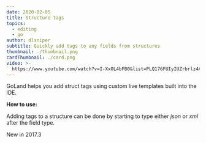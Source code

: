 ```yaml
---
date: 2020-02-05
title: Structure tags
topics:
  - editing
  - go
author: dlsniper
subtitle: Quickly add tags to any fields from structures
thumbnail: ./thumbnail.png
cardThumbnail: ./card.png
video: >-
  https://www.youtube.com/watch?v=I-XxOL4bFB0&list=PLQ176FUIyIUZrbrlz4AY1V8VzBJKZyVlW&index=143
---
```


GoLand helps you add struct tags using custom live templates built into the IDE.

**How to use:**

Adding tags to a structure can be done by starting to type either _json_ or _xml_
after the field type.

<span class="tag is-rounded">New in 2017.3</span>
